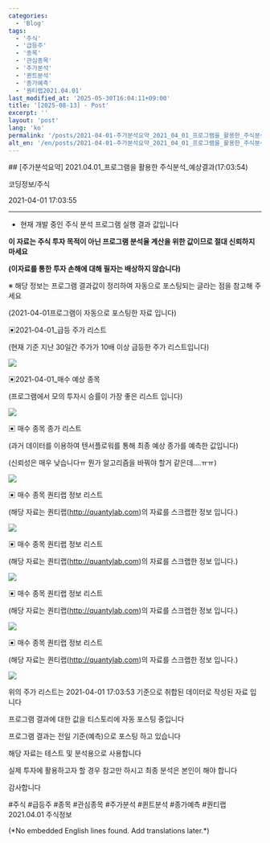 ```yaml
---
categories:
  - 'Blog'
tags:
  - '주식'
  - '급등주'
  - '종목'
  - '관심종목'
  - '주가분석'
  - '퀸트분석'
  - '종가예측'
  - '퀀티랩2021.04.01'
last_modified_at: '2025-05-30T16:04:11+09:00'
title: '[2025-08-13] - Post'
excerpt: ''
layout: 'post'
lang: 'ko'
permalink: '/posts/2021-04-01-주가분석요약_2021_04_01_프로그램을_활용한_주식분석_예상결과_17_03_54/'
alt_en: '/en/posts/2021-04-01-주가분석요약_2021_04_01_프로그램을_활용한_주식분석_예상결과_17_03_54/'
---
```


<div class="lang-panel lang-ko" lang="ko">
## [주가분석요약] 2021.04.01_프로그램을 활용한 주식분석_예상결과(17:03:54)

코딩정보/주식

2021-04-01 17:03:55

* * *

* 현재 개발 중인 주식 분석 프로그램 실행 결과 값입니다

**이 자료는 주식 투자 목적이 아닌 프로그램 분석율 계산을 위한 값이므로 절대 신뢰하지 마세요**

**(이자료를 통한 투자 손해에 대해 필자는 배상하지 않습니다)**

※ 해당 정보는 프로그램 결과값이 정리하여 자동으로 포스팅되는 글라는 점을 참고해 주세요

(2021-04-01프로그램이 자동으로 포스팅한 자료 입니다)

▣2021-04-01_급등 주가 리스트

(현재 기준 지난 30일간 주가가 10배 이상 급등한 주가 리스트입니다)

![](/assets/images/주가분석요약_2021_04_01_프로그램을_활용한_주식분석_예상결과_17_03_54/skyloket_list.png)

▣2021-04-01_매수 예상 종목

(프로그램에서 모의 투자시 승률이 가장 좋은 리스트 입니다)

![](/assets/images/주가분석요약_2021_04_01_프로그램을_활용한_주식분석_예상결과_17_03_54/buy_list.png)

▣ 매수 종목 종가 리스트

(과거 데이터를 이용하여 텐서플로워를 통해 최종 예상 종가를 예측한 값입니다)

(신뢰성은 매우 낮습니다ㅠ 뭔가 알고리즘을 바꿔야 할거 같은데....ㅠㅠ)

![](/assets/images/주가분석요약_2021_04_01_프로그램을_활용한_주식분석_예상결과_17_03_54/stockclose_list.png)

▣ 매수 종목 퀀티랩 정보 리스트

(해당 자료는 퀀티랩(http://quantylab.com)의 자료를 스크랩한 정보 입니다.)

![](/assets/images/주가분석요약_2021_04_01_프로그램을_활용한_주식분석_예상결과_17_03_54/002220.png)

▣ 매수 종목 퀀티랩 정보 리스트

(해당 자료는 퀀티랩(http://quantylab.com)의 자료를 스크랩한 정보 입니다.)

![](/assets/images/주가분석요약_2021_04_01_프로그램을_활용한_주식분석_예상결과_17_03_54/351340.png)

▣ 매수 종목 퀀티랩 정보 리스트

(해당 자료는 퀀티랩(http://quantylab.com)의 자료를 스크랩한 정보 입니다.)

![](/assets/images/주가분석요약_2021_04_01_프로그램을_활용한_주식분석_예상결과_17_03_54/004270.png)

▣ 매수 종목 퀀티랩 정보 리스트

(해당 자료는 퀀티랩(http://quantylab.com)의 자료를 스크랩한 정보 입니다.)

![](/assets/images/주가분석요약_2021_04_01_프로그램을_활용한_주식분석_예상결과_17_03_54/275630.png)

위의 주가 리스트는 2021-04-01 17:03:53 기준으로 취합된 데이터로 작성된 자료 입니다

프로그램 결과에 대한 값을 티스토리에 자동 포스팅 중입니다

프로그램 결과는 전일 기준(예측)으로 포스팅 하고 있습니다

해당 자료는 테스트 및 분석용으로 사용합니다

실제 투자에 활용하고자 할 경우 참고만 하시고 최종 분석은 본인이 해야 합니다

감사합니다

  

#주식 #급등주 #종목 #관심종목 #주가분석 #퀸트분석 #종가예측 #퀀티랩2021.04.01 주식정보


</div>
<div class="lang-panel lang-en" lang="en">
(*No embedded English lines found. Add translations later.*)

</div>
